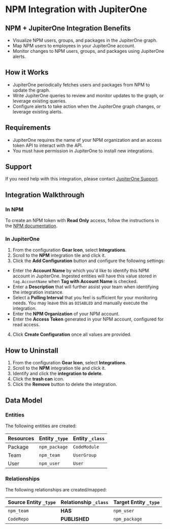 # NPM Integration with JupiterOne

## NPM + JupiterOne Integration Benefits

- Visualize NPM users, groups, and packages in the JupiterOne graph.
- Map NPM users to employees in your JupiterOne account.
- Monitor changes to NPM users, groups, and packages using JupiterOne alerts.

## How it Works

- JupiterOne periodically fetches users and packages from NPM to update the
  graph.
- Write JupiterOne queries to review and monitor updates to the graph, or
  leverage existing queries.
- Configure alerts to take action when the JupiterOne graph changes, or leverage
  existing alerts.

## Requirements

- JupiterOne requires the name of your NPM organization and an access token API
  to interact with the API.
- You must have permission in JupiterOne to install new integrations.

## Support

If you need help with this integration, please contact
[JupiterOne Support](https://support.jupiterone.io).

## Integration Walkthrough

### In NPM

To create an NPM token with **Read Only** access, follow the instructions in the
[NPM documentation][1].

### In JupiterOne

1. From the configuration **Gear Icon**, select **Integrations**.
2. Scroll to the **NPM** integration tile and click it.
3. Click the **Add Configuration** button and configure the following settings:

- Enter the **Account Name** by which you'd like to identify this NPM account in
  JupiterOne. Ingested entities will have this value stored in `tag.AccountName`
  when **Tag with Account Name** is checked.
- Enter a **Description** that will further assist your team when identifying
  the integration instance.
- Select a **Polling Interval** that you feel is sufficient for your monitoring
  needs. You may leave this as `DISABLED` and manually execute the integration.
- Enter the **NPM Organization** of your NPM account.
- Enter the **Access Token** generated in your NPM account, configured for read
  access.

4. Click **Create Configuration** once all values are provided.

## How to Uninstall

1. From the configuration **Gear Icon**, select **Integrations**.
2. Scroll to the **NPM** integration tile and click it.
3. Identify and click the **integration to delete**.
4. Click the **trash can** icon.
5. Click the **Remove** button to delete the integration.

[1]: https://docs.npmjs.com/creating-and-viewing-authentication-tokens

<!-- {J1_DOCUMENTATION_MARKER_START} -->
<!--
********************************************************************************
NOTE: ALL OF THE FOLLOWING DOCUMENTATION IS GENERATED USING THE
"j1-integration document" COMMAND. DO NOT EDIT BY HAND! PLEASE SEE THE DEVELOPER
DOCUMENTATION FOR USAGE INFORMATION:

https://github.com/JupiterOne/sdk/blob/master/docs/integrations/development.md
********************************************************************************
-->

## Data Model

### Entities

The following entities are created:

| Resources | Entity `_type` | Entity `_class` |
| --------- | -------------- | --------------- |
| Package   | `npm_package`  | `CodeModule`    |
| Team      | `npm_team`     | `UserGroup`     |
| User      | `npm_user`     | `User`          |

### Relationships

The following relationships are created/mapped:

| Source Entity `_type` | Relationship `_class` | Target Entity `_type` |
| --------------------- | --------------------- | --------------------- |
| `npm_team`            | **HAS**               | `npm_user`            |
| `CodeRepo`            | **PUBLISHED**         | `npm_package`         |

<!--
********************************************************************************
END OF GENERATED DOCUMENTATION AFTER BELOW MARKER
********************************************************************************
-->
<!-- {J1_DOCUMENTATION_MARKER_END} -->
